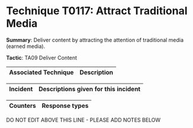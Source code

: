 # Technique T0117: Attract Traditional Media

**Summary**: Deliver content by attracting the attention of traditional media (earned media).

**Tactic**: TA09 Deliver Content           


| Associated Technique | Description |
| --------- | ------------------------- |



| Incident | Descriptions given for this incident |
| -------- | -------------------- |



| Counters | Response types |
| -------- | -------------- |


DO NOT EDIT ABOVE THIS LINE - PLEASE ADD NOTES BELOW